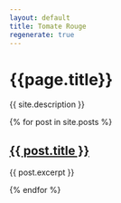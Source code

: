 ```yaml
---
layout: default
title: Tomate Rouge
regenerate: true
---
```


# {{page.title}}

{{ site.description }}

{% for post in site.posts %}
## <a href="{{ post.url }}">{{ post.title }}</a>

{{ post.excerpt }}

{% endfor %}
